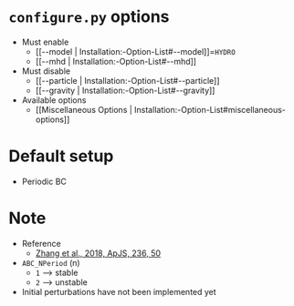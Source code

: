 # `configure.py` options
- Must enable
  - [[--model | Installation:-Option-List#--model]]=`HYDRO`
  - [[--mhd | Installation:-Option-List#--mhd]]
- Must disable
  - [[--particle | Installation:-Option-List#--particle]]
  - [[--gravity | Installation:-Option-List#--gravity]]
- Available options
  - [[Miscellaneous Options | Installation:-Option-List#miscellaneous-options]]


# Default setup
- Periodic BC


# Note
- Reference
  - [Zhang et al., 2018, ApJS, 236, 50](https://arxiv.org/abs/1804.03479)
- `ABC_NPeriod` (n)
  - `1` --> stable
  - `2` --> unstable
- Initial perturbations have not been implemented yet
